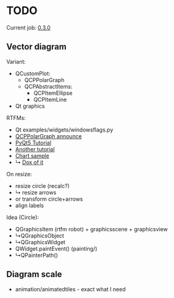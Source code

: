 # TODO

Current job: [0.3.0](https://github.com/tieugene/iosc.py/milestone/12)

## Vector diagram

Variant:

- QCustomPlot:
  + QCPPolarGraph
  + QCPAbstractItems:
    * QCPItemEllipse
    * QCPItemLine
- Qt graphics

RTFMs:
- Qt examples/widgets/windowsflags.py
- [QCPPolarGraph announce](https://www.qcustomplot.com/index.php/news)
- [PyQt5 Tutorial](https://www.pythonguis.com/pyqt5-tutorial/)
- [Another tutorial](https://www.bogotobogo.com/Qt/)
- [Chart sample](https://github.com/DancingOnWater/GraphicsScenePlot)
- &rdsh; [Dox of it](https://habr.com/ru/post/182614/)

On resize:
- resize circle (recalc?)
- &rdsh; resize arrows
- or transform circle+arrows
- align labels

Idea (Circle):
- QGraphicsItem (rtfm robot) + graphicsscene + graphicsview
- &rdsh;QGraphicsObject
- &rdsh;QGraphicsWidget
- QWidget.paintEvent() (painting/)
- &rdsh;QPainterPath()

## Diagram scale

- animation/animatedtiles - exact what I need
